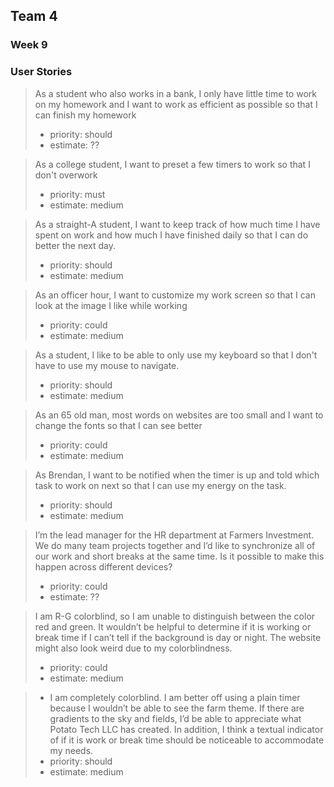 ## Team 4
### Week 9
### User Stories

> As a student who also works in a bank, I only have little time to work on my homework and I want to work as efficient as possible so that I can finish my homework
>  - priority: should
>  - estimate: ??


> As a college student, I want to preset a few timers to work so that I don't overwork
> - priority: must
> - estimate: medium


> As a straight-A student, I want to keep track of how much time I have spent on work and how much I have finished daily so that I can do better the next day.
> - priority: should
> - estimate: medium


> As an officer hour, I want to customize my work screen so that I can look at the image I like while working
> - priority: could
> - estimate: medium


> As a student, I like to be able to only use my keyboard so that I don't have to use my mouse to navigate.
> - priority: should
> - estimate: medium


> As an 65 old man, most words on websites are too small and I want to change the fonts so that I can see better
> - priority: could
> - estimate: medium


> As Brendan, I want to be notified when the timer is up and told which task to work on next so that I can use my energy on the task.
> - priority: should
> - estimate: medium

> I’m the lead manager for the HR department at Farmers Investment. We do many team projects together and I’d like to synchronize all of our work and short breaks at the same time. Is it possible to make this happen across different devices?
> - priority: could 
> - estimate: ??

> I am R-G colorblind, so I am unable to distinguish between the color red and green. It wouldn’t be helpful to determine if it is working or break time if I can’t tell if the background is day or night. The website might also look weird due to my colorblindness.
> - priority: could
> - estimate: medium

> - I am completely colorblind. I am better off using a plain timer because I wouldn’t be able to see the farm theme. If there are gradients to the sky and fields, I’d be able to appreciate what Potato Tech LLC has created. In addition, I think a textual indicator of if it is work or break time should be noticeable to accommodate my needs.
> - priority: should
> - estimate: medium
